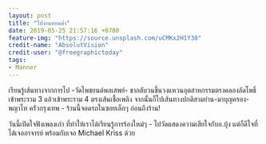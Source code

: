 ```yaml
---
layout: post
title: "ไปงานตอนค่ำ"
date: 2019-05-25 21:57:16 +0700
feature-img: "https://source.unsplash.com/uCMKx2H1Y38"
credit-name: "AbsolutVision"
credit-user: "@freegraphictoday"
tags:
- Manner
---
```

เรียนรู้เส้นทางจากการไป -วัดไพชยนต์พลเสพย์- ขากลับวนขึ้นวงแหวนอุตสาหกรรมตรงคลองลัดโพธิ์ เข้าพระราม 3 แล้วเข้าพระราม 4 ตรงเส้นเชื้อเพลิง จากนั้นก็ไปเส้นทางปกติสามย่าน-มาบุญครอง-พญาไท ครัวกรุงเทพ - ร้านนี้จอดรถในซอยเล็กๆ ก่อนถึงร้าน!

<i class="fa fa-child" style="color:plum"></i>

วันนี้เปิดใจฟังเพลงเก่า ที่ทำให้เราได้เรียนรู้การร้องใหม่ๆ - ไปวัดแสดงความเสียใจกับอ.บุ้ง แต่ก็ดีใจที่ได้เจออาจารย์ พร้อมกับเจอ Michael Kriss ด้วย

